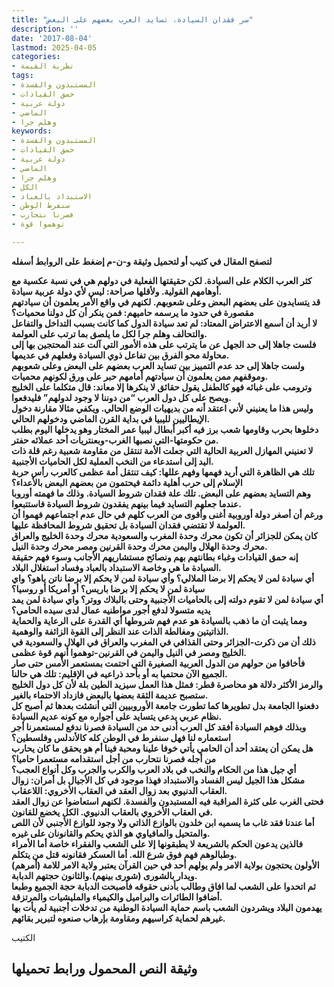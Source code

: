 ```yaml
---
title: "سر فقدان السيادة، تسايد العرب بعضهم على البعض"
description: ''
date: '2017-08-04'
lastmod: 2025-04-05
categories:
- نظرية القيمة
tags:
- المستبدون والفسدة
- حمق القيادات
- دولة عربية
- الماضي
- وهلم جرا
keywords:
- المستبدون والفسدة
- حمق القيادات
- دولة عربية
- الماضي
- وهلم جرا
- الكل
- الاستبداد بالعباد
- سنفرط الوطن
- فصرنا نتحارب
- توهموا قوة

---
```

**لتصفح المقال في كتيب أو لتحميل وثيقة و-ن-م إضغط على الروابط أسفله**

**كثر العرب الكلام على السيادة. لكن حقيقتها الفعلية في دولهم هي في نسبة عكسية مع أوهامهم القولية. ولأقلها صراحة: ليس لأي دولة عربية سيادة.  
قد يتسايدون على بعضهم البعض وعلى شعوبهم. لكنهم في واقع الأمر يعلمون أن سيادتهم مقصورة في حدود ما يرسمه حاميهم: فمن ينكر أن كل دولنا محميات؟  
لا أريد أن أسمع الاعتراض المعتاد: لم تعد سيادة الدول كما كانت بسبب التداخل والتفاعل والتحالف وهلم جرا لكل ما يلصق بما ترتب على العولمة.  
فلست جاهلا إلى حد الجهل عن ما يترتب على هذه الأمور التي آلت عند المحتجين بها إلى محاولة محو الفرق بين تفاعل ذوي السيادة وفعلهم في عديمها.  
ولست جاهلا إلى حد عدم التمييز بين تسايد العرب بعضهم على البعض وعلى شعوبهم وموقفهم ممن يعلمون أن سيادتهم أمامهم حبر على ورق لكونهم محميات.  
وترومب على غبائه فهو كالطفل يقول حقائق لا ينكرها إلا معاند: قال متكلما على الخليج ويصح على كل دول العرب “من دوننا لا وجود لدولهم” فليدفعوا.  
وليس هذا ما يعنيني لأني اعتقد أنه من بديهيات الوضع الحالي. ويكفي مثالا مقارنة دخول الإيطاليين لليبيا في بداية القرن الماضي ودخولهم الحالي.  
دخلوها بحرب وقاومها شعب برز فيه أكبر أبطال ليبيا عمر المختار وهو يدخلها اليوم بطلب من حكومتها-التي نصبها الغرب-وبعنتريات أحد عملائه حفتر.  
لا تعنيني المهازل العربية الحالية التي جعلت الأمة تنتقل من مقاومة شعبية رغم قلة ذات اليد إلى استدعاء من النخب العملية لكل الحاميات الأجنبية.  
تلك هي الظاهرة التي أريد فهمها وفهم عللها: كيف تنتقل أمة عظمى كالعرب رأس حربة الإسلام إلى حرب أهلية دائمة فيحتمون من بعضهم البعض بالأعداء؟  
وهم التسايد بعضهم على البعض. تلك علة فقدان شروط السيادة. وذلك ما فهمته أوروبا عندما جعلهم التسايد فيما بينهم يفقدون شروط السيادة فاستتبعوا.  
ورغم أن أصغر دولة أوروبية أغنى وأقوى من العرب كلهم في حال عدم اجتماعهم فهموا أن العولمة لا تقتضي فقدان السيادة بل تحقيق شروط المحافظة عليها.  
كان يمكن للجزائر أن تكون محرك وحدة المغرب والسعودية محرك وحدة الخليج والعراق محرك وحدة الهلال واليمن محرك وحدة القرنين ومصر محرك وحدة النيل.  
إنه حمق القيادات وغباء بطانتهم بهم ونصائح مستشاريهم الأجانب وسوء فهم حقيقة السيادة ما هي وخاصة الاستبداد بالعباد وفساد استغلال البلاد.  
أي سيادة لمن لا يحكم إلا برضا الملالي؟ وأي سيادة لمن لا يحكم إلا برضا ناتن ياهو؟ واي سيادة لمن لا يحكم إلا برضا باريس؟ أو أمريكا أو روسيا؟  
أي سيادة لمن لا تقوم دولته إلى بالحاميات الأجنبية وحتى بالبلاك ووتر؟ واي سيادة لمن يمد يديه متسولا لدفع أجور مواطنيه عمال لدى سيده الحامي؟  
ومما يثبت أن ما ذهب بالسيادة هو عدم فهم شروطها أي القدرة على الرعاية والحماية الذاتيتين ومغالطة الذات عند النظر إلى القوة الزائفة والوهمية.  
ذلك أن من ذكرت-الجزائر وحتى القذافي في المغرب والعراق في الهلال والسعودية في الخليج ومصر في النيل واليمن في القرنين-توهموا أنهم قوة عظمى.  
فأخافوا من حولهم من الدول العربية الصغيرة التي احتمت بمستعمر الأمس حتى صار الجميع الآن محتميا به أو بأحد ذراعيه في الإقليم: تلك هي حالنا.  
والرمز الأكثر دلالة هو محاصرة قطر: فمثل هذا العمل سيزيد الطين بلة لأن كل دول الخليج ستصبح عديمة الثقة بعضها بالبعض فازداد الاحتماء بالغير.  
دفعنوا الجامعة بدل تطويرها كما تطورت جامعة الأوروبيين التي أنشئت بعدها ثم أصبح كل نظام عربي يدعي يتسايد على أجواره مع كونه عديم السيادة.  
وبذلك فوهم السيادة أفقد كل العرب أدنى حد من السيادة فصرنا ندفع لمستعمرنا أجر استعماره لنا فهل سنفرط في الوطن كله كالأندلس وفلسطين؟  
هل يمكن أن يعتقد أحد أن الحامي يأتي خوفا علينا ومحبة فينا أم هو يحقق ما كان يحارب من أجله فصرنا نتحارب من أجل استقدامه مستعمرا حاميا؟  
أي جيل هذا من الحكام والنخب في بلاد العرب والكرب والجرب وكل أنواع العجب؟  
مشكل هذا الجيل ليس الفساد والاستبداد فهذا موجود في كل الأجيال بل أمران: زوال العقاب الدنيوي بعد زوال العقد في العقاب الأخروي: اللاعقاب.  
فحتى الغرب على كثرة المراقبة فيه المستبدون والفسدة. لكنهم استعاضوا عن زوال العقد في العقاب الأخروي بالعقاب الدنيوي. الكل يخضع للقانون.  
أما عندنا فقد غاب ما يسميه ابن خلدون بالوازع الذاتي ولا وجود للوازع الأجنبي لأن اللص والمتحيل والمافياوي هو الذي يحكم والقانونان على غيره.  
فالذين يدعون الحكم بالشريعة لا يطبقونها إلا على الشعب والفقراء خاصة أما الأمراء وطبالوهم فهم فوق شرع الله. أما العسكر فقانونه قتل من يتكلم.  
الأولون يحتجون بولاية الامر ولم يولهم أحد في حين القرآن يعتبر ولاية الامر للامة (أمرهم) ويدار بالشورى (شورى بينهم).والثانون حجتهم الدبابة.  
ثم اتحدوا على الشعب لما افاق وطالب بأدنى حقوقه فأصبحت الدبابة حجة الجميع وطبعا أضافوا الطائرات والبراميل والكيمياء والمليشيات والمرتزقة.  
يهدمون البلاد ويشردون الشعب باسم حماية السيادة الوطنية من تدخلات أجنبية لم يأت بها غيرهم لحماية كراسيهم ومقاومة بإرهاب صنعوه لتبرير بقائهم.**

الكتيب

## وثيقة النص المحمول ورابط تحميلها

###

